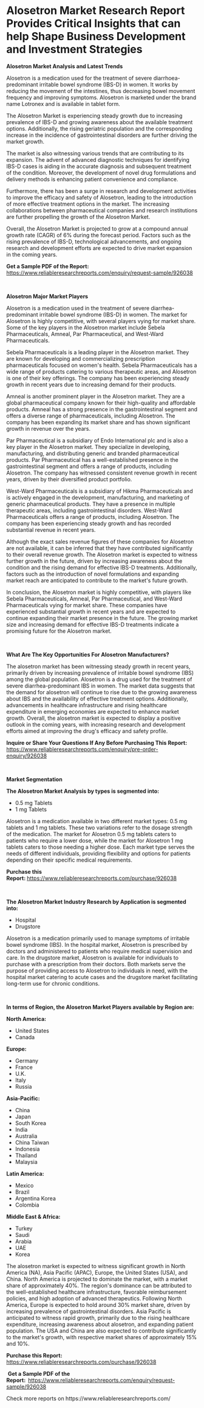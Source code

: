 <p><h1>Alosetron Market Research Report Provides Critical Insights that can help Shape Business Development and Investment Strategies</h1></p><p><strong>Alosetron Market Analysis and Latest Trends</strong></p>
<p><p>Alosetron is a medication used for the treatment of severe diarrhoea-predominant irritable bowel syndrome (IBS-D) in women. It works by reducing the movement of the intestines, thus decreasing bowel movement frequency and improving symptoms. Alosetron is marketed under the brand name Lotronex and is available in tablet form.</p><p>The Alosetron Market is experiencing steady growth due to increasing prevalence of IBS-D and growing awareness about the available treatment options. Additionally, the rising geriatric population and the corresponding increase in the incidence of gastrointestinal disorders are further driving the market growth.</p><p>The market is also witnessing various trends that are contributing to its expansion. The advent of advanced diagnostic techniques for identifying IBS-D cases is aiding in the accurate diagnosis and subsequent treatment of the condition. Moreover, the development of novel drug formulations and delivery methods is enhancing patient convenience and compliance.</p><p>Furthermore, there has been a surge in research and development activities to improve the efficacy and safety of Alosetron, leading to the introduction of more effective treatment options in the market. The increasing collaborations between pharmaceutical companies and research institutions are further propelling the growth of the Alosetron Market.</p><p>Overall, the Alosetron Market is projected to grow at a compound annual growth rate (CAGR) of 6% during the forecast period. Factors such as the rising prevalence of IBS-D, technological advancements, and ongoing research and development efforts are expected to drive market expansion in the coming years.</p></p>
<p><strong>Get a Sample PDF of the Report:&nbsp;</strong> <a href="https://www.reliableresearchreports.com/enquiry/request-sample/926038">https://www.reliableresearchreports.com/enquiry/request-sample/926038</a></p>
<p>&nbsp;</p>
<p><strong>Alosetron Major Market Players</strong></p>
<p><p>Alosetron is a medication used in the treatment of severe diarrhea-predominant irritable bowel syndrome (IBS-D) in women. The market for Alosetron is highly competitive, with several players vying for market share. Some of the key players in the Alosetron market include Sebela Pharmaceuticals, Amneal, Par Pharmaceutical, and West-Ward Pharmaceuticals.</p><p>Sebela Pharmaceuticals is a leading player in the Alosetron market. They are known for developing and commercializing prescription pharmaceuticals focused on women's health. Sebela Pharmaceuticals has a wide range of products catering to various therapeutic areas, and Alosetron is one of their key offerings. The company has been experiencing steady growth in recent years due to increasing demand for their products.</p><p>Amneal is another prominent player in the Alosetron market. They are a global pharmaceutical company known for their high-quality and affordable products. Amneal has a strong presence in the gastrointestinal segment and offers a diverse range of pharmaceuticals, including Alosetron. The company has been expanding its market share and has shown significant growth in revenue over the years.</p><p>Par Pharmaceutical is a subsidiary of Endo International plc and is also a key player in the Alosetron market. They specialize in developing, manufacturing, and distributing generic and branded pharmaceutical products. Par Pharmaceutical has a well-established presence in the gastrointestinal segment and offers a range of products, including Alosetron. The company has witnessed consistent revenue growth in recent years, driven by their diversified product portfolio.</p><p>West-Ward Pharmaceuticals is a subsidiary of Hikma Pharmaceuticals and is actively engaged in the development, manufacturing, and marketing of generic pharmaceutical products. They have a presence in multiple therapeutic areas, including gastrointestinal disorders. West-Ward Pharmaceuticals offers a range of products, including Alosetron. The company has been experiencing steady growth and has recorded substantial revenue in recent years.</p><p>Although the exact sales revenue figures of these companies for Alosetron are not available, it can be inferred that they have contributed significantly to their overall revenue growth. The Alosetron market is expected to witness further growth in the future, driven by increasing awareness about the condition and the rising demand for effective IBS-D treatments. Additionally, factors such as the introduction of novel formulations and expanding market reach are anticipated to contribute to the market's future growth.</p><p>In conclusion, the Alosetron market is highly competitive, with players like Sebela Pharmaceuticals, Amneal, Par Pharmaceutical, and West-Ward Pharmaceuticals vying for market share. These companies have experienced substantial growth in recent years and are expected to continue expanding their market presence in the future. The growing market size and increasing demand for effective IBS-D treatments indicate a promising future for the Alosetron market.</p></p>
<p>&nbsp;</p>
<p><strong>What Are The Key Opportunities For Alosetron Manufacturers?</strong></p>
<p><p>The alosetron market has been witnessing steady growth in recent years, primarily driven by increasing prevalence of irritable bowel syndrome (IBS) among the global population. Alosetron is a drug used for the treatment of severe diarrhea-predominant IBS in women. The market data suggests that the demand for alosetron will continue to rise due to the growing awareness about IBS and the availability of effective treatment options. Additionally, advancements in healthcare infrastructure and rising healthcare expenditure in emerging economies are expected to enhance market growth. Overall, the alosetron market is expected to display a positive outlook in the coming years, with increasing research and development efforts aimed at improving the drug's efficacy and safety profile.</p></p>
<p><strong>Inquire or Share Your Questions If Any Before Purchasing This Report:</strong> <a href="https://www.reliableresearchreports.com/enquiry/pre-order-enquiry/926038">https://www.reliableresearchreports.com/enquiry/pre-order-enquiry/926038</a></p>
<p>&nbsp;</p>
<p><strong>Market Segmentation</strong></p>
<p><strong>The Alosetron Market Analysis by types is segmented into:</strong></p>
<p><ul><li>0.5 mg Tablets</li><li>1 mg Tablets</li></ul></p>
<p><p>Alosetron is a medication available in two different market types: 0.5 mg tablets and 1 mg tablets. These two variations refer to the dosage strength of the medication. The market for Alosetron 0.5 mg tablets caters to patients who require a lower dose, while the market for Alosetron 1 mg tablets caters to those needing a higher dose. Each market type serves the needs of different individuals, providing flexibility and options for patients depending on their specific medical requirements.</p></p>
<p><strong>Purchase this Report:&nbsp;</strong><a href="https://www.reliableresearchreports.com/purchase/926038">https://www.reliableresearchreports.com/purchase/926038</a></p>
<p>&nbsp;</p>
<p><strong>The Alosetron Market Industry Research by Application is segmented into:</strong></p>
<p><ul><li>Hospital</li><li>Drugstore</li></ul></p>
<p><p>Alosetron is a medication primarily used to manage symptoms of irritable bowel syndrome (IBS). In the hospital market, Alosetron is prescribed by doctors and administered to patients who require medical supervision and care. In the drugstore market, Alosetron is available for individuals to purchase with a prescription from their doctors. Both markets serve the purpose of providing access to Alosetron to individuals in need, with the hospital market catering to acute cases and the drugstore market facilitating long-term use for chronic conditions.</p></p>
<p>&nbsp;</p>
<p><strong>In terms of Region, the Alosetron Market Players available by Region are:</strong></p>
<p>
    <p> <strong> North America: </strong>
        <ul>
            <li>United States</li>
            <li>Canada</li>
        </ul>
        </p> 
    <p> <strong> Europe: </strong>
        <ul>
            <li>Germany</li>
            <li>France</li>
            <li>U.K.</li>
            <li>Italy</li>
            <li>Russia</li>
        </ul>
        </p> 
    <p> <strong> Asia-Pacific: </strong>
        <ul>
            <li>China</li>
            <li>Japan</li>
            <li>South Korea</li>
            <li>India</li>
            <li>Australia</li>
            <li>China Taiwan</li>
            <li>Indonesia</li>
            <li>Thailand</li>
            <li>Malaysia</li>
        </ul>
        </p> 
    <p> <strong> Latin America: </strong>
        <ul>
            <li>Mexico</li>
            <li>Brazil</li>
            <li>Argentina Korea</li>
            <li>Colombia</li>
        </ul>
        </p> 
    <p> <strong> Middle East & Africa: </strong>
        <ul>
            <li>Turkey</li>
            <li>Saudi</li>
            <li>Arabia</li>
            <li>UAE</li>
            <li>Korea</li>
        </ul>
    </p>
    </p>
<p><p>The alosetron market is expected to witness significant growth in North America (NA), Asia Pacific (APAC), Europe, the United States (USA), and China. North America is projected to dominate the market, with a market share of approximately 40%. The region's dominance can be attributed to the well-established healthcare infrastructure, favorable reimbursement policies, and high adoption of advanced therapeutics. Following North America, Europe is expected to hold around 30% market share, driven by increasing prevalence of gastrointestinal disorders. Asia Pacific is anticipated to witness rapid growth, primarily due to the rising healthcare expenditure, increasing awareness about alosetron, and expanding patient population. The USA and China are also expected to contribute significantly to the market's growth, with respective market shares of approximately 15% and 10%.</p></p>
<p><strong>Purchase this Report: </strong><a href="https://www.reliableresearchreports.com/purchase/926038">https://www.reliableresearchreports.com/purchase/926038</a></p>
<p>&nbsp;<strong>Get a Sample PDF of the Report:&nbsp;&nbsp;</strong><a href="https://www.reliableresearchreports.com/enquiry/request-sample/926038">https://www.reliableresearchreports.com/enquiry/request-sample/926038</a></p>
<p><strong></strong></p>
<p>Check more reports on https://www.reliableresearchreports.com/</p>